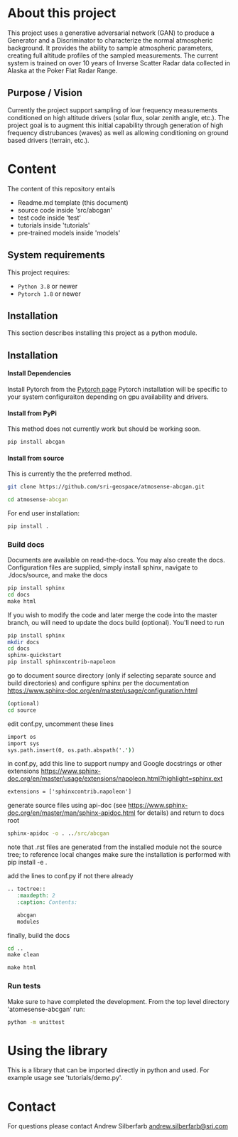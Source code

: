# About this project

This project uses a generative adversarial network (GAN) to produce a Generator and a Discriminator to characterize the normal atmospheric background. It provides the ability to sample atmospheric parameters, creating full altitude profiles of the sampled measurements. The current system is trained on over 10 years of Inverse Scatter Radar data collected in Alaska at the Poker Flat Radar Range.

## Purpose / Vision

Currently the project support sampling of low frequency measurements conditioned on high altitude drivers (solar flux, solar zenith angle, etc.). The project goal is to augment this initial capability through generation of high frequency distrubances (waves) as well as allowing conditioning on ground based drivers (terrain, etc.).

# Content

The content of this repository entails

* Readme.md template (this document)
* source code inside 'src/abcgan'
* test code inside 'test'
* tutorials inside 'tutorials'
* pre-trained models inside 'models'


## System requirements

This project requires:

* `Python 3.8` or newer
* `Pytorch 1.8` or newer

## Installation

This section describes installing this project as a python module.


## Installation

#### Install Dependencies

Install Pytorch from the [Pytorch page](https://pytorch.org/get-started/locally/)
Pytorch installation will be specific to your system configuraiton depending on gpu availability and drivers.

#### Install from PyPi
This method does not currently work but should be working soon.
```bash
pip install abcgan
```

#### Install from source
This is currently the the preferred method.
```bash
git clone https://github.com/sri-geospace/atmosense-abcgan.git
```

```cmd
cd atmosense-abcgan
```
For end user installation:
```cmd
pip install .
```

### Build docs
Documents are available on read-the-docs. You may also create the docs. Configuration files are supplied, simply install 
sphinx,  navigate to ./docs/source, and make the docs
```cmd
pip install sphinx
cd docs
make html
```
If you wish to modify the code and later merge the code into the master branch, ou will need to update the docs build (optional). 
You'll need to run 
```bash
pip install sphinx
mkdir docs
cd docs
sphinx-quickstart
pip install sphinxcontrib-napoleon
```

go to document source directory (only if selecting separate source and build directories) and configure sphinx per the documentation https://www.sphinx-doc.org/en/master/usage/configuration.html

```cmd
(optional)
cd source
```
edit conf.py, uncomment these lines
```cmd
import os
import sys
sys.path.insert(0, os.path.abspath('.'))

```
in conf.py, add this line to support numpy and Google docstrings or other extensions https://www.sphinx-doc.org/en/master/usage/extensions/napoleon.html?highlight=sphinx.ext
```cmd
extensions = ['sphinxcontrib.napoleon']
```

generate source files using api-doc (see https://www.sphinx-doc.org/en/master/man/sphinx-apidoc.html for details) and return to docs root
```cmd
sphinx-apidoc -o . ../src/abcgan
```
note that .rst files are generated from the installed module not the source tree; to reference local changes make sure the installation is performed with pip install -e .

add the lines to conf.py if not there already
```cmd 
.. toctree::
   :maxdepth: 2
   :caption: Contents:

   abcgan
   modules
```
finally, build the docs
```cmd
cd ..
make clean
```
```cmd
make html
```

### Run tests

Make sure to have completed the development. From the top level directory 'atomesense-abcgan' run:

```bash
python -m unittest
```

# Using the library

This is a library that can be imported directly in python and used. For example usage see 'tutorials/demo.py'.

# Contact

For questions please contact Andrew Silberfarb <andrew.silberfarb@sri.com>
